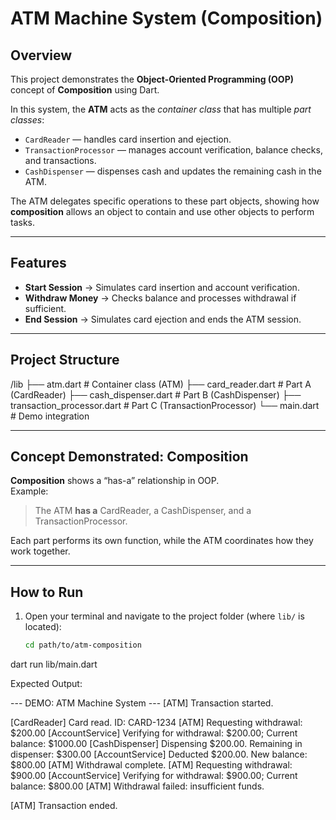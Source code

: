 #  ATM Machine System (Composition)

##  Overview
This project demonstrates the **Object-Oriented Programming (OOP)** concept of **Composition** using Dart.

In this system, the **ATM** acts as the *container class* that has multiple *part classes*:  
- `CardReader` — handles card insertion and ejection.  
- `TransactionProcessor` — manages account verification, balance checks, and transactions.  
- `CashDispenser` — dispenses cash and updates the remaining cash in the ATM.

The ATM delegates specific operations to these part objects, showing how **composition** allows an object to contain and use other objects to perform tasks.

---

##  Features
- **Start Session** → Simulates card insertion and account verification.  
- **Withdraw Money** → Checks balance and processes withdrawal if sufficient.  
- **End Session** → Simulates card ejection and ends the ATM session.  

---

##  Project Structure

/lib
├── atm.dart # Container class (ATM)
├── card_reader.dart # Part A (CardReader)
├── cash_dispenser.dart # Part B (CashDispenser)
├── transaction_processor.dart # Part C (TransactionProcessor)
└── main.dart # Demo integration


---

## Concept Demonstrated: Composition
**Composition** shows a “has-a” relationship in OOP.  
Example:  
> The ATM **has a** CardReader, a CashDispenser, and a TransactionProcessor.  

Each part performs its own function, while the ATM coordinates how they work together.

---

##  How to Run

1. Open your terminal and navigate to the project folder (where `lib/` is located):
   ```bash
   cd path/to/atm-composition

dart run lib/main.dart

Expected Output:

--- DEMO: ATM Machine System ---
[ATM] Transaction started.

[CardReader] Card read. ID: CARD-1234
[ATM] Requesting withdrawal: $200.00
[AccountService] Verifying for withdrawal: $200.00; Current balance: $1000.00
[CashDispenser] Dispensing $200.00. Remaining in dispenser: $300.00
[AccountService] Deducted $200.00. New balance: $800.00
[ATM] Withdrawal complete.
[ATM] Requesting withdrawal: $900.00
[AccountService] Verifying for withdrawal: $900.00; Current balance: $800.00
[ATM] Withdrawal failed: insufficient funds.

[ATM] Transaction ended.


